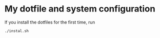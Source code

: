 # My dotfile and system configuration

If you install the dotfiles for the first time, run
```
./instal.sh
```
